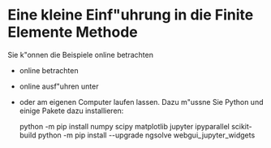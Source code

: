 # Eine kleine Einf\"uhrung in die Finite Elemente Methode


Sie k\"onnen die Beispiele online betrachten

* online betrachten
* online ausf\"uhren unter


* oder am eigenen Computer laufen lassen. Dazu m\"ussne Sie Python und einige Pakete dazu installieren:

    python -m pip install numpy scipy matplotlib jupyter ipyparallel scikit-build
    python -m pip install --upgrade ngsolve webgui_jupyter_widgets







